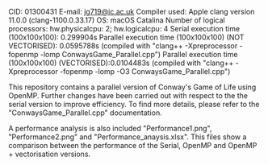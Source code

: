 CID: 01300431
E-mail: jg719@ic.ac.uk
Compiler used: Apple clang version 11.0.0 (clang-1100.0.33.17)
OS: macOS Catalina
Number of logical processors: hw.physicalcpu: 2; hw.logicalcpu: 4
Serial execution time (100x100x100): 0.299904s
Parallel execution time (100x100x100) (NOT VECTORISED): 0.0595788s (compiled with "clang++ -Xpreprocessor -fopenmp -lomp ConwaysGame_Parallel.cpp")
Parallel execution time (100x100x100) (VECTORISED):0.0104483s (compiled with "clang++ -Xpreprocessor -fopenmp -lomp -O3 ConwaysGame_Parallel.cpp")


This repository contains a parallel version of Conway's Game of Life using OpenMP. Further changes have been carried out with respect to the the serial version to improve efficiency. To find more details, please refer to the "ConwaysGame_Parallel.cpp" documentation. 

A performance analysis is also included "Performance1.png", "Performance2.png" and "Performance_anaysis.xlsx". This files show a comparison between the performance of the Serial, OpenMP and OpenMP + vectorisation versions. 
